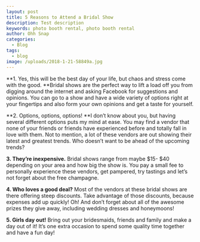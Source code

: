 ```yaml
---
layout: post
title: 5 Reasons to Attend a Bridal Show
description: Test description
keywords: photo booth rental, photo booth rental
author: Ohh Snap
categories:
  - Blog
tags:
  - blog
image: /uploads/2018-1-21-58849a.jpg
---
```

**1\. Yes, this will be the best day of your life, but chaos and stress come with the good.&nbsp;**Bridal shows are the perfect way to lift a load off you from digging around the internet and asking Facebook for suggestions and opinions. You can go to a show and have a wide variety of options right at your fingertips and also form your own opinions and get a taste for yourself.

**2\. Options, options, options\!&nbsp;**I don’t know about you, but having several different options puts my mind at ease. You may find a vendor that none of your friends or friends have experienced before and totally fall in love with them. Not to mention, a lot of these vendors are out showing their latest and greatest trends. Who doesn’t want to be ahead of the upcoming trends?

**3\. They’re inexpensive.**&nbsp;Bridal shows range from maybe $15- $40 depending on your area and how big the show is. You pay a small fee to personally experience these vendors, get pampered, try tastings and let’s not forget about the free champagne.

**4\. Who loves a good deal?**&nbsp;Most of the vendors at these bridal shows are there offering steep discounts. Take advantage of those discounts, because expenses add up quickly\! Oh\! And don’t forget about all of the awesome prizes they give away, including wedding dresses and honeymoons\!

**5\. Girls day out\!**&nbsp;Bring out your bridesmaids, friends and family and make a day out of it\! It’s one extra occasion to spend some quality time together and have a fun day\!